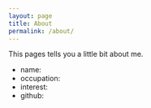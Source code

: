 ```yaml
---
layout: page
title: About
permalink: /about/
---
```


This pages tells you a little bit about me.


<ul>
<li>name: </li>
<li>occupation: </li>
<li>interest: </li>
<li>github: </li>
</ul>
